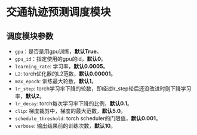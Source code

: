 # 交通轨迹预测调度模块

## 调度模块参数

* `gpu`：是否是用gpu训练，**默认True**。
* `gpu_id`：指定使用的gpu的id，**默认0**。
* `learning_rate`: 学习率，**默认0.0005**。
* `L2`: torch优化器的L2范数，**默认0.00001**。
* `max_epoch`: 训练最大轮数，**默认1**。
* `lr_step`: torch学习率下降的轮数，即经过lr_step轮后还没改进时则下降学习率，**默认2**。
* `lr_decay`: torch每次学习率下降的比例，**默认0.1**。
* `clip`: 梯度裁剪中，梯度的最大范数，**默认5.0**。
* `schedule_threshold`: torch scheduler的门限值，**默认0.001**。
* `verbose`: 输出结果前的训练次数，**默认10**。

